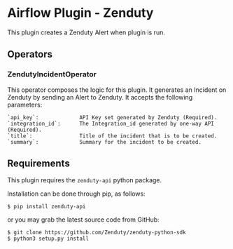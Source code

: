 # Airflow Plugin - Zenduty

This plugin creates a Zenduty Alert when plugin is run.

## Operators

### ZendutyIncidentOperator

This operator composes the logic for this plugin. It generates an Incident on Zenduty by sending an Alert to Zenduty.
It accepts the following parameters:

    `api_key`:             API Key set generated by Zenduty (Required).
    `integration_id`:      The Integration_id generated by one-way API (Required).
    `title`:               Title of the incident that is to be created.
    `summary`:             Summary for the incident to be created.

## Requirements

This plugin requires the `zenduty-api` python package.

Installation can be done through pip, as follows:

```
$ pip install zenduty-api
```

or you may grab the latest source code from GitHub:

```
$ git clone https://github.com/Zenduty/zenduty-python-sdk
$ python3 setup.py install
```
